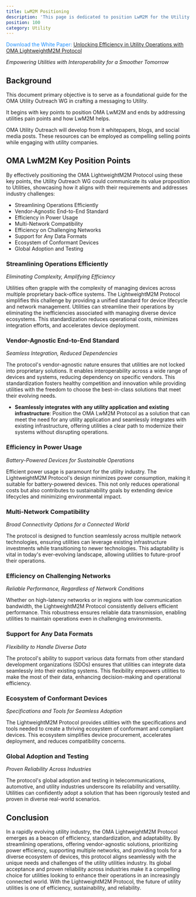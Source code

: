 ```yaml
---
title: LwM2M Positioning
description: 'This page is dedicated to position LwM2M for the Utility industry'
position: 100
category: Utility
---
```


<alert><p style="color:DodgerBlue;">Download the White Paper: <a href="" target="_blan">Unlocking Efficiency in Utility Operations with OMA LightweightM2M Protocol</a></p></alert>
 
*Empowering Utilities with Interoperability for a Smoother Tomorrow*
## Background
This document primary objective is to serve as a foundational guide for the OMA Utility Outreach WG in crafting a messaging to Utility.

It begins with key points to position OMA LwM2M and ends by addressing utilities pain points and how LwM2M helps.

OMA Utility Outreach will develop from it whitepapers, blogs, and social media posts. These resources can be employed as compelling selling points while engaging with utility companies.

## OMA LwM2M Key Position Points
 
By effectively positioning the OMA LightweightM2M Protocol using these key points, the Utility Outreach WG could communicate its value proposition to Utilities, showcasing how it aligns with their requirements and addresses industry challenges:
 
* Streamlining Operations Efficiently
* Vendor-Agnostic End-to-End Standard
* Efficiency in Power Usage
* Multi-Network Compatibility
* Efficiency on Challenging Networks
* Support for Any Data Formats
* Ecosystem of Conformant Devices
* Global Adoption and Testing

### Streamlining Operations Efficiently

*Eliminating Complexity, Amplifying Efficiency*

Utilities often grapple with the complexity of managing devices across multiple proprietary back-office systems. The LightweightM2M Protocol simplifies this challenge by providing a unified standard for device lifecycle and network management. Utilities can streamline their operations by eliminating the inefficiencies associated with managing diverse device ecosystems. This standardization reduces operational costs, minimizes integration efforts, and accelerates device deployment.

### Vendor-Agnostic End-to-End Standard

*Seamless Integration, Reduced Dependencies*

The protocol's vendor-agnostic nature ensures that utilities are not locked into proprietary solutions. It enables interoperability across a wide range of devices and systems, reducing dependency on specific vendors. This standardization fosters healthy competition and innovation while providing utilities with the freedom to choose the best-in-class solutions that meet their evolving needs.
* **Seamlessly integrates with any utility application and existing infrastructure**: Position the OMA LwM2M Protocol as a solution that can meet the need for any utility application and seamlessly integrates with existing infrastructure, offering utilities a clear path to modernize their systems without disrupting operations.

### Efficiency in Power Usage

*Battery-Powered Devices for Sustainable Operations*

Efficient power usage is paramount for the utility industry. The LightweightM2M Protocol's design minimizes power consumption, making it suitable for battery-powered devices. This not only reduces operational costs but also contributes to sustainability goals by extending device lifecycles and minimizing environmental impact.

### Multi-Network Compatibility

*Broad Connectivity Options for a Connected World*

The protocol is designed to function seamlessly across multiple network technologies, ensuring utilities can leverage existing infrastructure investments while transitioning to newer technologies. This adaptability is vital in today's ever-evolving landscape, allowing utilities to future-proof their operations.

### Efficiency on Challenging Networks

*Reliable Performance, Regardless of Network Conditions*

Whether on high-latency networks or in regions with low communication bandwidth, the LightweightM2M Protocol consistently delivers efficient performance. This robustness ensures reliable data transmission, enabling utilities to maintain operations even in challenging environments.

### Support for Any Data Formats

*Flexibility to Handle Diverse Data*

The protocol's ability to support various data formats from other standard development organizations (SDOs) ensures that utilities can integrate data seamlessly into their existing systems. This flexibility empowers utilities to make the most of their data, enhancing decision-making and operational efficiency.

### Ecosystem of Conformant Devices

*Specifications and Tools for Seamless Adoption*

The LightweightM2M Protocol provides utilities with the specifications and tools needed to create a thriving ecosystem of conformant and compliant devices. This ecosystem simplifies device procurement, accelerates deployment, and reduces compatibility concerns.

### Global Adoption and Testing

*Proven Reliability Across Industries*

The protocol's global adoption and testing in telecommunications, automotive, and utility industries underscore its reliability and versatility. Utilities can confidently adopt a solution that has been rigorously tested and proven in diverse real-world scenarios.

## Conclusion

In a rapidly evolving utility industry, the OMA LightweightM2M Protocol emerges as a beacon of efficiency, standardization, and adaptability. By streamlining operations, offering vendor-agnostic solutions, prioritizing power efficiency, supporting multiple networks, and providing tools for a diverse ecosystem of devices, this protocol aligns seamlessly with the unique needs and challenges of the utility utilities industry. Its global acceptance and proven reliability across industries make it a compelling choice for utilities looking to enhance their operations in an increasingly connected world. With the LightweightM2M Protocol, the future of utility utilities is one of efficiency, sustainability, and reliability.


